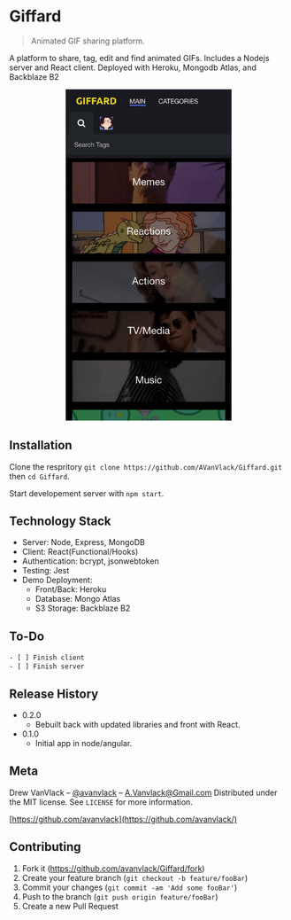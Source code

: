 # Giffard

> Animated GIF sharing platform.

A platform to share, tag, edit and find animated GIFs. Includes a Nodejs server and React client. Deployed with Heroku, Mongodb Atlas, and Backblaze B2

<p align="center">
  <img width="300" src="screenshot.gif">
</p>

## Installation

Clone the respritory `git clone https://github.com/AVanVlack/Giffard.git` then `cd Giffard`.

Start developement server with `npm start`.

## Technology Stack

- Server: Node, Express, MongoDB
- Client: React(Functional/Hooks)
- Authentication: bcrypt, jsonwebtoken
- Testing: Jest
- Demo Deployment:
  - Front/Back: Heroku
  - Database: Mongo Atlas
  - S3 Storage: Backblaze B2

## To-Do

```
- [ ] Finish client
- [ ] Finish server
```

## Release History

- 0.2.0
  - Bebuilt back with updated libraries and front with React.
- 0.1.0
  - Initial app in node/angular.

## Meta

Drew VanVlack – [@avanvlack](https://twitter.com/avanvlack) – A.Vanvlack@Gmail.com
Distributed under the MIT license. See `LICENSE` for more information.

[https://github.com/avanvlack](https://github.com/avanvlack/)

## Contributing

1. Fork it (<https://github.com/avanvlack/Giffard/fork>)
2. Create your feature branch (`git checkout -b feature/fooBar`)
3. Commit your changes (`git commit -am 'Add some fooBar'`)
4. Push to the branch (`git push origin feature/fooBar`)
5. Create a new Pull Request
